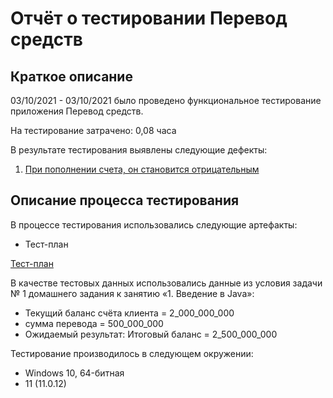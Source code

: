 # Отчёт о тестировании Перевод средств

## Краткое описание

03/10/2021 - 03/10/2021 было проведено функциональное тестирование приложения Перевод средств.

На тестирование затрачено: 0,08 часа

В результате тестирования выявлены следующие дефекты:
1. [При пополнении счета, он становится отрицательным](https://github.com/EuheniyaA/Project1/issues/1#issue-1014399974)


## Описание процесса тестирования

В процессе тестирования использовались следующие артефакты:
* Тест-план

[Тест-план](https://github.com/EuheniyaA/Project1/blob/6142dec78cf1632709414068d77a7f32a84f089e/Test-plan.md)


В качестве тестовых данных использовались данные из условия задачи № 1 домашнего задания к занятию «1. Введение в Java»:
* Текущий баланс счёта клиента  =  2_000_000_000 
* сумма перевода =  500_000_000
* Ожидаемый результат: Итоговый баланс = 2_500_000_000



Тестирование производилось в следующем окружении:
* Windows 10, 64-битная
* 11 (11.0.12)
